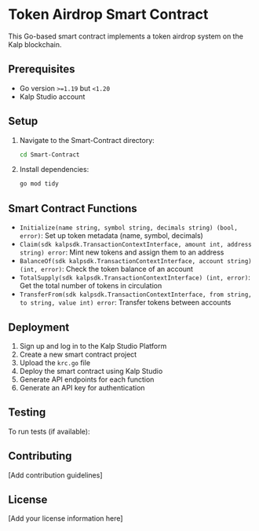# Token Airdrop Smart Contract

This Go-based smart contract implements a token airdrop system on the Kalp blockchain.

## Prerequisites

- Go version `>=1.19` but `<1.20`
- Kalp Studio account

## Setup

1. Navigate to the Smart-Contract directory:
   ```bash
   cd Smart-Contract
   ```

2. Install dependencies:
   ```bash
   go mod tidy
   ```

## Smart Contract Functions

- `Initialize(name string, symbol string, decimals string) (bool, error)`: 
  Set up token metadata (name, symbol, decimals)
- `Claim(sdk kalpsdk.TransactionContextInterface, amount int, address string) error`: 
  Mint new tokens and assign them to an address
- `BalanceOf(sdk kalpsdk.TransactionContextInterface, account string) (int, error)`: 
  Check the token balance of an account
- `TotalSupply(sdk kalpsdk.TransactionContextInterface) (int, error)`: 
  Get the total number of tokens in circulation
- `TransferFrom(sdk kalpsdk.TransactionContextInterface, from string, to string, value int) error`: 
  Transfer tokens between accounts

## Deployment

1. Sign up and log in to the Kalp Studio Platform
2. Create a new smart contract project
3. Upload the `krc.go` file
4. Deploy the smart contract using Kalp Studio
5. Generate API endpoints for each function
6. Generate an API key for authentication

## Testing

To run tests (if available):

## Contributing

[Add contribution guidelines]

## License

[Add your license information here]
